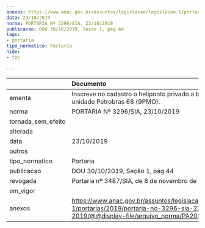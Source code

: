 ```yaml
---
anexos: https://www.anac.gov.br/assuntos/legislacao/legislacao-1/portarias/2019/portaria-no-3296-sia-23-10-2019/@@display-file/arquivo_norma/PA2019-3296.pdf
data: 23/10/2019
norma: PORTARIA Nº 3296/SIA, 23/10/2019
publicacao: DOU 30/10/2019, Seção 1, pág.44
tags:
- portaria
tipo_normatico: Portaria
hide: 
- toc 
 
---
```


|                    | Documento                                                                                                                                            |
|:-------------------|:-----------------------------------------------------------------------------------------------------------------------------------------------------|
| ementa             | Inscreve no cadastro o heliponto privado a bordo da unidade Petrobras 68 (9PMO).                                                                     |
| norma              | PORTARIA Nº 3296/SIA, 23/10/2019                                                                                                                     |
| tornada_sem_efeito |                                                                                                                                                      |
| alterada           |                                                                                                                                                      |
| data               | 23/10/2019                                                                                                                                           |
| outros             |                                                                                                                                                      |
| tipo_normatico     | Portaria                                                                                                                                             |
| publicacao         | DOU 30/10/2019, Seção 1, pág.44                                                                                                                      |
| revogada           | Portaria nº 3487/SIA, de 8 de novembro de 2019.                                                                                                      |
| em_vigor           |                                                                                                                                                      |
| anexos             | https://www.anac.gov.br/assuntos/legislacao/legislacao-1/portarias/2019/portaria-no-3296-sia-23-10-2019/@@display-file/arquivo_norma/PA2019-3296.pdf |